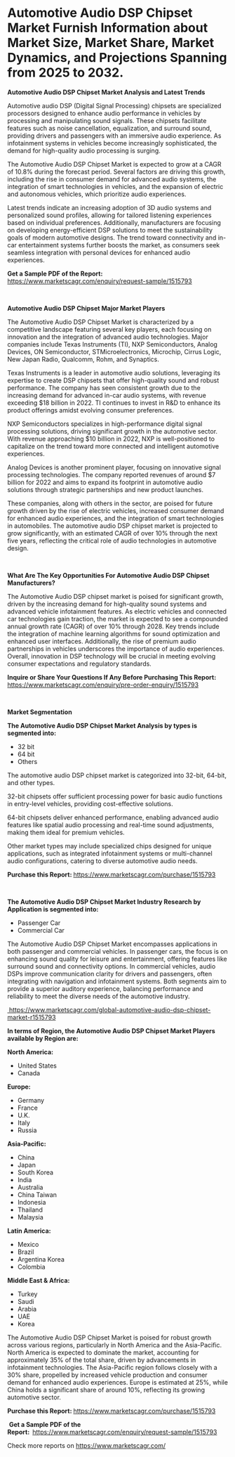 <p><h1>Automotive Audio DSP Chipset Market Furnish Information about Market Size, Market Share, Market Dynamics, and Projections Spanning from 2025 to 2032.</h1></p><p><strong>Automotive Audio DSP Chipset Market Analysis and Latest Trends</strong></p>
<p><p>Automotive audio DSP (Digital Signal Processing) chipsets are specialized processors designed to enhance audio performance in vehicles by processing and manipulating sound signals. These chipsets facilitate features such as noise cancellation, equalization, and surround sound, providing drivers and passengers with an immersive audio experience. As infotainment systems in vehicles become increasingly sophisticated, the demand for high-quality audio processing is surging.</p><p>The Automotive Audio DSP Chipset Market is expected to grow at a CAGR of 10.8% during the forecast period. Several factors are driving this growth, including the rise in consumer demand for advanced audio systems, the integration of smart technologies in vehicles, and the expansion of electric and autonomous vehicles, which prioritize audio experiences. </p><p>Latest trends indicate an increasing adoption of 3D audio systems and personalized sound profiles, allowing for tailored listening experiences based on individual preferences. Additionally, manufacturers are focusing on developing energy-efficient DSP solutions to meet the sustainability goals of modern automotive designs. The trend toward connectivity and in-car entertainment systems further boosts the market, as consumers seek seamless integration with personal devices for enhanced audio experiences.</p></p>
<p><strong>Get a Sample PDF of the Report:&nbsp;</strong> <a href="https://www.marketscagr.com/enquiry/request-sample/1515793?utm_campaign=1126&utm_medium=2&utm_source=Github&utm_content=ia&utm_term=18012025&utm_id=automotive-audio-dsp-chipset">https://www.marketscagr.com/enquiry/request-sample/1515793</a></p>
<p>&nbsp;</p>
<p><strong>Automotive Audio DSP Chipset Major Market Players</strong></p>
<p><p>The Automotive Audio DSP Chipset Market is characterized by a competitive landscape featuring several key players, each focusing on innovation and the integration of advanced audio technologies. Major companies include Texas Instruments (TI), NXP Semiconductors, Analog Devices, ON Semiconductor, STMicroelectronics, Microchip, Cirrus Logic, New Japan Radio, Qualcomm, Rohm, and Synaptics.</p><p>Texas Instruments is a leader in automotive audio solutions, leveraging its expertise to create DSP chipsets that offer high-quality sound and robust performance. The company has seen consistent growth due to the increasing demand for advanced in-car audio systems, with revenue exceeding $18 billion in 2022. TI continues to invest in R&D to enhance its product offerings amidst evolving consumer preferences.</p><p>NXP Semiconductors specializes in high-performance digital signal processing solutions, driving significant growth in the automotive sector. With revenue approaching $10 billion in 2022, NXP is well-positioned to capitalize on the trend toward more connected and intelligent automotive experiences.</p><p>Analog Devices is another prominent player, focusing on innovative signal processing technologies. The company reported revenues of around $7 billion for 2022 and aims to expand its footprint in automotive audio solutions through strategic partnerships and new product launches.</p><p>These companies, along with others in the sector, are poised for future growth driven by the rise of electric vehicles, increased consumer demand for enhanced audio experiences, and the integration of smart technologies in automobiles. The automotive audio DSP chipset market is projected to grow significantly, with an estimated CAGR of over 10% through the next five years, reflecting the critical role of audio technologies in automotive design.</p></p>
<p>&nbsp;</p>
<p><strong>What Are The Key Opportunities For Automotive Audio DSP Chipset Manufacturers?</strong></p>
<p><p>The Automotive Audio DSP chipset market is poised for significant growth, driven by the increasing demand for high-quality sound systems and advanced vehicle infotainment features. As electric vehicles and connected car technologies gain traction, the market is expected to see a compounded annual growth rate (CAGR) of over 10% through 2028. Key trends include the integration of machine learning algorithms for sound optimization and enhanced user interfaces. Additionally, the rise of premium audio partnerships in vehicles underscores the importance of audio experiences. Overall, innovation in DSP technology will be crucial in meeting evolving consumer expectations and regulatory standards.</p></p>
<p><strong>Inquire or Share Your Questions If Any Before Purchasing This Report:</strong> <a href="https://www.marketscagr.com/enquiry/pre-order-enquiry/1515793?utm_campaign=1126&utm_medium=2&utm_source=Github&utm_content=ia&utm_term=18012025&utm_id=automotive-audio-dsp-chipset">https://www.marketscagr.com/enquiry/pre-order-enquiry/1515793</a></p>
<p>&nbsp;</p>
<p><strong>Market Segmentation</strong></p>
<p><strong>The Automotive Audio DSP Chipset Market Analysis by types is segmented into:</strong></p>
<p><ul><li>32 bit</li><li>64 bit</li><li>Others</li></ul></p>
<p><p>The automotive audio DSP chipset market is categorized into 32-bit, 64-bit, and other types. </p><p>32-bit chipsets offer sufficient processing power for basic audio functions in entry-level vehicles, providing cost-effective solutions. </p><p>64-bit chipsets deliver enhanced performance, enabling advanced audio features like spatial audio processing and real-time sound adjustments, making them ideal for premium vehicles. </p><p>Other market types may include specialized chips designed for unique applications, such as integrated infotainment systems or multi-channel audio configurations, catering to diverse automotive audio needs.</p></p>
<p><strong>Purchase this Report:&nbsp;</strong><a href="https://www.marketscagr.com/purchase/1515793?utm_campaign=1126&utm_medium=2&utm_source=Github&utm_content=ia&utm_term=18012025&utm_id=automotive-audio-dsp-chipset">https://www.marketscagr.com/purchase/1515793</a></p>
<p>&nbsp;</p>
<p><strong>The Automotive Audio DSP Chipset Market Industry Research by Application is segmented into:</strong></p>
<p><ul><li>Passenger Car</li><li>Commercial Car</li></ul></p>
<p><p>The Automotive Audio DSP Chipset Market encompasses applications in both passenger and commercial vehicles. In passenger cars, the focus is on enhancing sound quality for leisure and entertainment, offering features like surround sound and connectivity options. In commercial vehicles, audio DSPs improve communication clarity for drivers and passengers, often integrating with navigation and infotainment systems. Both segments aim to provide a superior auditory experience, balancing performance and reliability to meet the diverse needs of the automotive industry.</p></p>
<p><a href="https://www.marketscagr.com/global-automotive-audio-dsp-chipset-market-r1515793?utm_campaign=1126&utm_medium=2&utm_source=Github&utm_content=ia&utm_term=18012025&utm_id=automotive-audio-dsp-chipset">&nbsp;https://www.marketscagr.com/global-automotive-audio-dsp-chipset-market-r1515793</a></p>
<p><strong>In terms of Region, the Automotive Audio DSP Chipset Market Players available by Region are:</strong></p>
<p>
    <p> <strong> North America: </strong>
        <ul>
            <li>United States</li>
            <li>Canada</li>
        </ul>
        </p> 
    <p> <strong> Europe: </strong>
        <ul>
            <li>Germany</li>
            <li>France</li>
            <li>U.K.</li>
            <li>Italy</li>
            <li>Russia</li>
        </ul>
        </p> 
    <p> <strong> Asia-Pacific: </strong>
        <ul>
            <li>China</li>
            <li>Japan</li>
            <li>South Korea</li>
            <li>India</li>
            <li>Australia</li>
            <li>China Taiwan</li>
            <li>Indonesia</li>
            <li>Thailand</li>
            <li>Malaysia</li>
        </ul>
        </p> 
    <p> <strong> Latin America: </strong>
        <ul>
            <li>Mexico</li>
            <li>Brazil</li>
            <li>Argentina Korea</li>
            <li>Colombia</li>
        </ul>
        </p> 
    <p> <strong> Middle East & Africa: </strong>
        <ul>
            <li>Turkey</li>
            <li>Saudi</li>
            <li>Arabia</li>
            <li>UAE</li>
            <li>Korea</li>
        </ul>
    </p>
    </p>
<p><p>The Automotive Audio DSP Chipset Market is poised for robust growth across various regions, particularly in North America and the Asia-Pacific. North America is expected to dominate the market, accounting for approximately 35% of the total share, driven by advancements in infotainment technologies. The Asia-Pacific region follows closely with a 30% share, propelled by increased vehicle production and consumer demand for enhanced audio experiences. Europe is estimated at 25%, while China holds a significant share of around 10%, reflecting its growing automotive sector.</p></p>
<p><strong>Purchase this Report: </strong><a href="https://www.marketscagr.com/purchase/1515793?utm_campaign=1126&utm_medium=2&utm_source=Github&utm_content=ia&utm_term=18012025&utm_id=automotive-audio-dsp-chipset">https://www.marketscagr.com/purchase/1515793</a></p>
<p>&nbsp;<strong>Get a Sample PDF of the Report:&nbsp;&nbsp;</strong><a href="https://www.marketscagr.com/enquiry/request-sample/1515793?utm_campaign=1126&utm_medium=2&utm_source=Github&utm_content=ia&utm_term=18012025&utm_id=automotive-audio-dsp-chipset">https://www.marketscagr.com/enquiry/request-sample/1515793</a></p>
<p><strong></strong></p>
<p>Check more reports on <a href="https://www.marketscagr.com/?utm_campaign=1126&utm_medium=2&utm_source=Github&utm_content=ia&utm_term=18012025&utm_id=automotive-audio-dsp-chipset">https://www.marketscagr.com/</a></p>